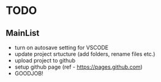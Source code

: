 # TODO
## MainList
- turn on autosave setting for VSCODE
- update project srtucture (add folders, rename files etc.)
- upload project to github
- setup github page (ref - https://pages.github.com)
- GOODJOB!
